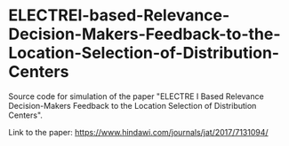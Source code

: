 # ELECTREI-based-Relevance-Decision-Makers-Feedback-to-the-Location-Selection-of-Distribution-Centers
Source code for simulation of the paper "ELECTRE I Based Relevance Decision-Makers Feedback to the Location Selection of Distribution Centers". 


Link to the paper: https://www.hindawi.com/journals/jat/2017/7131094/ 
